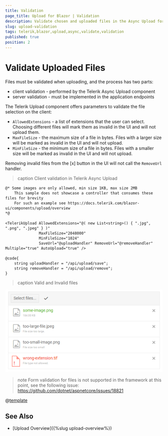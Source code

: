 ```yaml
---
title: Validation
page_title: Upload for Blazor | Validation
description: Validate chosen and uploaded files in the Async Upload for Blazor
slug: upload-validation
tags: telerik,blazor,upload,async,validate,validation
published: true
position: 2
---
```


# Validate Uploaded Files

Files must be validated when uploading, and the process has two parts:

* client validation - performed by the Telerik Async Upload component
* server validation - must be implemented in the application endpoints

The Telerik Upload component offers parameters to validate the file selection on the client:

* `AllowedExtensions` - a list of extensions that the user can select. Choosing different files will mark them as invalid in the UI and will not upload them.
* `MaxFileSize` - the maximum size of a file in bytes. Files with a larger size will be marked as invalid in the UI and will not upload.
* `MinFileSize` - the minimum size of a file in bytes. Files with a smaller size will be marked as invalid in the UI and will not upload.

Removing invalid files from the [x] button in the UI will not call the `RemoveUrl` handler.


>caption Client validation in Telerik Async Upload

````CSHTML
@* Some images are only allowed, min size 1KB, max size 2MB
    This sample does not showcase a controller that consumes these files for brevity
    For such an example see https://docs.telerik.com/blazor-ui/components/upload/overview
*@

<TelerikUpload AllowedExtensions="@( new List<string>() { ".jpg", ".png", ".jpeg" } )"
               MaxFileSize="2048000"
               MinFileSize="1024"
               SaveUrl="@uploadHandler" RemoveUrl="@removeHandler" Multiple="true" AutoUpload="true" />

@code{
    string uploadHandler = "/api/upload/save";
    string removeHandler = "/api/upload/remove";
}
````

>caption Valid and Invalid files

![Valid and Invalid files uploaded](images/upload-overview-validation.png)

>note Form validation for files is not supported in the framework at this point, see the following issue: https://github.com/dotnet/aspnetcore/issues/18821

@[template](/_contentTemplates/upload/notes.md#server-security-note)

## See Also

* [Upload Overview]({%slug upload-overview%})

